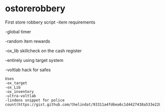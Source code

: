 # ostorerobbery
First store robbery script
-item requirements

-global timer

-random item rewards

-ox_lib skillcheck on the cash register

-entirely using target system

-voltlab hack for safes
```
Uses
-ox_target
-ox_Lib
-ox_inventory
-ultra-voltlab
-lindens snippet for police count(https://gist.github.com/thelindat/93311a4fd6ea6c1d4427438a533e228c)
```

